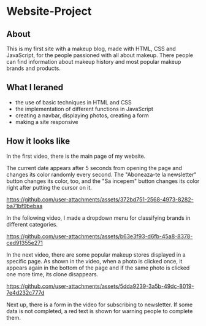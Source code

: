 # Website-Project

## About

This is my first site with a makeup blog, made with HTML, CSS and JavaScript, for the people passioned with all about makeup. There people can find information about makeup history and most popular makeup brands and products.

## What I leraned
* the use of basic techniques in HTML and CSS
* the implementation of different functions in JavaScript
* creating a navbar, displaying photos, creating a form
* making a site responsive

## How it looks like

In the first video, there is the main page of my website. 

The current date appears after 5 seconds from opening the page and changes its color randomly every second. The "Aboneaza-te la newsletter" button changes its color, too, and the "Sa incepem" button changes its color right after putting the cursor on it.

https://github.com/user-attachments/assets/372bd751-2568-4973-8282-ba71bf9bebaa

In the following video, I made a dropdown menu for classifying brands in different categories.

https://github.com/user-attachments/assets/b63e3f93-d6fb-45a8-8378-ced91355e271

In the next video, there are some popular makeup stores displayed in a specific page. As shown in the video, when a photo is clicked once, it appears again in the bottom of the page and if the same photo is clicked one more time, its clone disappears.

https://github.com/user-attachments/assets/5dda9239-3a5b-49dc-8019-7e4d232c777d

Next up, there is a form in the video for subscribing to newsletter. If some data is not completed, a red text is shown for warning people to complete them.
